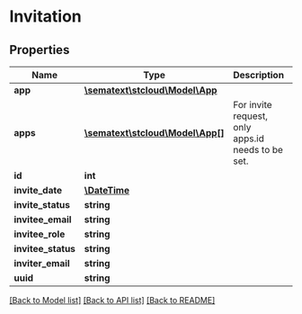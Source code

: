 # Invitation

## Properties

| Name               | Type                                        | Description                                       | Notes      |
| ------------------ | ------------------------------------------- | ------------------------------------------------- | ---------- |
| **app**            | [**\sematext\stcloud\Model\App**](App.md)   |                                                   | [optional] |
| **apps**           | [**\sematext\stcloud\Model\App[]**](App.md) | For invite request, only apps.id needs to be set. | [optional] |
| **id**             | **int**                                     |                                                   | [optional] |
| **invite_date**    | [**\DateTime**](\DateTime.md)               |                                                   | [optional] |
| **invite_status**  | **string**                                  |                                                   | [optional] |
| **invitee_email**  | **string**                                  |                                                   | [optional] |
| **invitee_role**   | **string**                                  |                                                   | [optional] |
| **invitee_status** | **string**                                  |                                                   | [optional] |
| **inviter_email**  | **string**                                  |                                                   | [optional] |
| **uuid**           | **string**                                  |                                                   | [optional] |

[[Back to Model list]](../../README.md#documentation-for-models) [[Back to API list]](../../README.md#documentation-for-api-endpoints) [[Back to README]](../../README.md)
